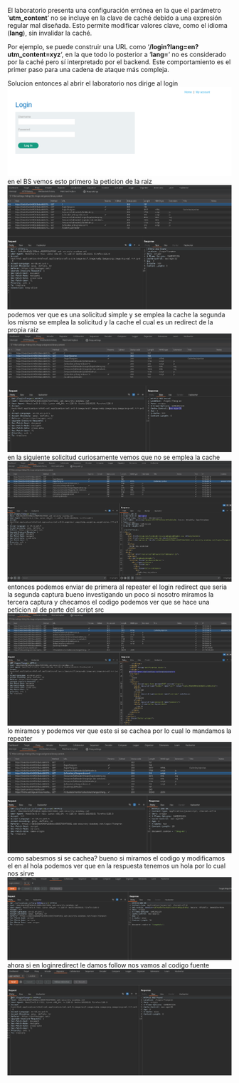 El laboratorio presenta una configuración errónea en la que el parámetro ‘**utm_content**‘ no se incluye en la clave de caché debido a una expresión regular mal diseñada. Esto permite modificar valores clave, como el idioma (**lang**), sin invalidar la caché.

Por ejemplo, se puede construir una URL como ‘**/login?lang=en?utm_content=xyz**‘, en la que todo lo posterior a ‘**lang=**‘ no es considerado por la caché pero sí interpretado por el backend. Este comportamiento es el primer paso para una cadena de ataque más compleja.

Solucion
entonces al abrir el laboratorio nos dirige al login
![Pasted_image_20250822192752.png](/Imagenes/Pasted_image_20250822192752.png)
en el BS vemos esto
primero la peticion de la raiz
![Pasted_image_20250822192924.png](/Imagenes/Pasted_image_20250822192924.png)
podemos ver que es una solicitud simple y se emplea la cache
la segunda los mismo se emplea la solicitud y la cache el cual es un redirect de la propia raiz
![Pasted_image_20250822193029.png](/Imagenes/Pasted_image_20250822193029.png)
en la siguiente solicitud curiosamente vemos que no se emplea la cache
![Pasted_image_20250822193109.png](/Imagenes/Pasted_image_20250822193109.png)
entonces podemos enviar de primera al repeater el login redirect que seria la segunda captura
bueno investigando un poco si nosotro miramos la tercera captura y checamos el codigo podemos ver que se hace una peticion al de parte del script src
![Pasted_image_20250822193751.png](/Imagenes/Pasted_image_20250822193751.png)
lo miramos
y podemos ver que este si se cachea por lo cual lo mandamos la repeater
![Pasted_image_20250822193846.png](/Imagenes/Pasted_image_20250822193846.png)
como sabesmos si se cachea?
bueno si miramos el codigo y modificamos el en al hola podemos ver que en la respuesta tenemos un hola por lo cual nos sirve
![Pasted_image_20250822194037.png](/Imagenes/Pasted_image_20250822194037.png)
ahora si en loginredirect le damos follow  nos vamos al codigo fuente
![Pasted_image_20250822194259.png](/Imagenes/Pasted_image_20250822194259.png)
